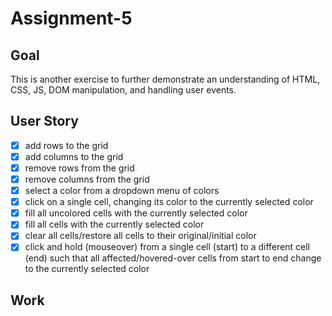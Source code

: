 # Assignment-5

## Goal
This is another exercise to further demonstrate an understanding of HTML, CSS, JS, DOM manipulation, and handling user events.

## User Story
* [x] add rows to the grid
* [x] add columns to the grid
* [x]	remove rows from the grid
* [x]	remove columns from the grid
* [x]	select a color from a dropdown menu of colors
* [x]	click on a single cell, changing its color to the currently selected color
* [x]	fill all uncolored cells with the currently selected color
* [x]	fill all cells with the currently selected color
* [x]	clear all cells/restore all cells to their original/initial color
* [x]	click and hold (mouseover) from a single cell (start) to a different cell (end) such that all affected/hovered-over cells from start to end change to the currently selected color

## Work

